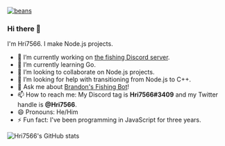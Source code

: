 [![beans](https://img.shields.io/badge/pipeline-beans-775500)](https://hri7566.info)

### Hi there 👋

I'm Hri7566. I make Node.js projects.

- 🔭 I’m currently working on [the fishing Discord server](https://discord.gg/yBdmPKag).
- 🌱 I’m currently learning Go.
- 👯 I’m looking to collaborate on Node.js projects.
- 🤔 I’m looking for help with transitioning from Node.js to C++.
- 💬 Ask me about [Brandon's Fishing Bot](https://github.com/multiplayerpiano/fishing-bot)!
- 📫 How to reach me: My Discord tag is **Hri7566#3409** and my Twitter handle is **@Hri7566**.
- 😄 Pronouns: He/Him
- ⚡ Fun fact: I've been programming in JavaScript for three years.

<!--
**Hri7566/Hri7566** is a ✨ _special_ ✨ repository because its `README.md` (this file) appears on your GitHub profile.

Here are some ideas to get you started:

- 🔭 I’m currently working on ...
- 🌱 I’m currently learning ...
- 👯 I’m looking to collaborate on ...
- 🤔 I’m looking for help with ...
- 💬 Ask me about ...
- 📫 How to reach me: ...
- 😄 Pronouns: ...
- ⚡ Fun fact: ...
-->




![Hri7566's GitHub stats](https://github-readme-stats.vercel.app/api?username=hri7566&show_icons=true&theme=dark)
